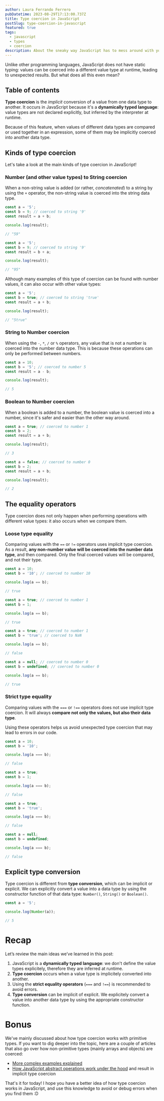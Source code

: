 ```yaml
---
author: Laura Ferrando Ferrero
pubDatetime: 2023-08-29T17:13:00.737Z
title: Type coercion in JavaScript
postSlug: type-coercion-in-javascript
featured: true
tags:
  - javascript
  - types
  - coercion
description: About the sneaky way JavaScript has to mess around with your values - if you're not careful enough
---
```


Unlike other programming languages, JavaScript does not have static typing: values can be coerced into a different value type at runtime, leading to unexpected results. But what does all this even mean?

## Table of contents

**Type coercion** is the _implicit_ conversion of a value from one data type to another. It occurs in JavaScript because it's a **dynamically typed language**: value types are not declared explicitly, but inferred by the interpreter at runtime.

Because of this feature, when values of different data types are compared or used together in an expression, some of them may be implicitly coerced into another data type.

## Kinds of type coercion

Let's take a look at the main kinds of type coercion in JavaScript!

### Number (and other value types) to String coercion

When a non-string value is added (or rather, _concatenated_) to a string by using the `+` operator, the non-string value is coerced into the string data type.

```javascript
const a = '5';
const b = 9; // coerced to string '9'
const result = a + b;

console.log(result);

// "59"
```

```javascript
const a = '5';
const b = 9; // coerced to string '9'
const result = b + a;

console.log(result);

// "95"
```

Although many examples of this type of coercion can be found with number values, it can also occur with other value types:

```javascript
const a = '5';
const b = true; // coerced to string 'true'
const result = a + b;

console.log(result);

// "5true"
```

### String to Number coercion

When using the `-`, `*`, `/` or `%` operators, any value that is not a number is coerced into the number data type. This is because these operations can only be performed between numbers.

```javascript
const a = 10;
const b = '5'; // coerced to number 5
const result = a - b;

console.log(result);

// 5
```

### Boolean to Number coercion

When a boolean is added to a number, the boolean value is coerced into a number, since it's safer and easier than the other way around.

```javascript
const a = true; // coerced to number 1
const b = 2;
const result = a + b;

console.log(result);

// 3
```

```javascript
const a = false; // coerced to number 0
const b = 2;
const result = a + b;

console.log(result);

// 2
```

## The equality operators

Type coercion does not only happen when performing operations with different value types: it also occurs when we compare them.

### Loose type equality

Comparing values with the `==` or `!=` operators uses implicit type coercion. As a result, **any non-number value will be coerced into the number data type**, and then compared. Only the final coerced values will be compared, and not their type.

```javascript
const a = 10;
const b = '10'; // coerced to number 10

console.log(a == b);

// true
```

```javascript
const a = true; // coerced to number 1
const b = 1;

console.log(a == b);

// true
```

```javascript
const a = true; // coerced to number 1
const b = 'true'; // coerced to NaN

console.log(a == b);

// false
```

```javascript
const a = null; // coerced to number 0
const b = undefined; // coerced to number 0

console.log(a == b);

// true
```

### Strict type equality

Comparing values with the `===` or `!==` operators does not use implicit type coercion. It will always **compare not only the values, but also their data type**.

Using these operators helps us avoid unexpected type coercion that may lead to errors in our code.

```javascript
const a = 10;
const b = '10';

console.log(a === b);

// false
```

```javascript
const a = true;
const b = 1;

console.log(a === b);

// false
```

```javascript
const a = true;
const b = 'true';

console.log(a === b);

// false
```

```javascript
const a = null;
const b = undefined;

console.log(a === b);

// false
```

## Explicit type conversion

Type coercion is different from **type conversion**, which can be implicit or explicit. We can explicitly convert a value into a data type by using the constructor function of that data type: `Number()`, `String()` or `Boolean()`.

```javascript
const a = '5';

console.log(Number(a));

// 5
```

# Recap

Let’s review the main ideas we’ve learned in this post:

1. JavaScript is a **dynamically typed language**: we don't define the value types explicitely, therefore they are inferred at runtime.
2. **Type coercion** occurs when a value type is implicitely converted into another.
3. Using the **strict equality operators** (`===` and `!==`) is recommended to avoid errors.
4. **Type conversion** can be implicit of explicit. We explicitely convert a value into another data type by using the appropriate constructor function.

# Bonus

We've mainly discussed about how type coercion works with primitive types. If you want to dig deeper into the topic, here are a couple of articles that also go over how non-primitive types (mainly arrays and objects) are coerced:

- [More complex examples explained](https://dev.to/tchaflich/javascript-wtfs-explained-type-coercion-4i8o)
- [How JavaScript abstract operations work under the hood](https://blog.devgenius.io/coercion-in-javascript-47ba133d7ce9) and result in implicit type coercion

That's it for today! I hope you have a better idea of how type coercion works in JavaScript, and use this knowledge to avoid or debug errors when you find them :D
